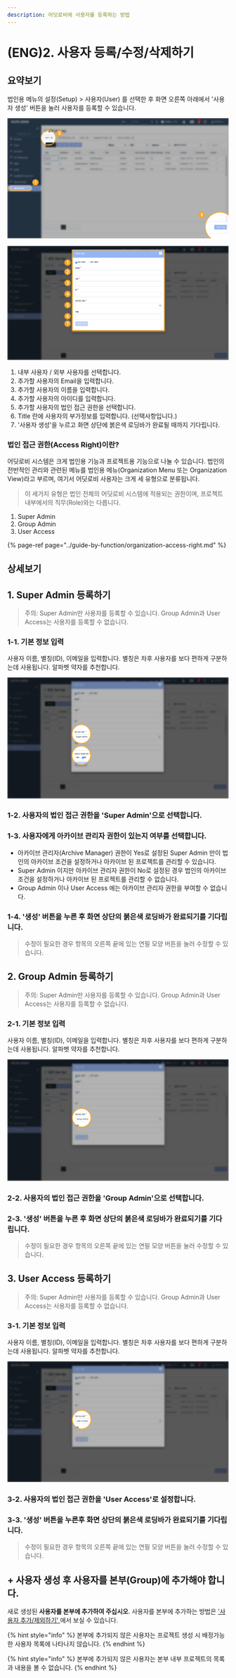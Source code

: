 ```yaml
---
description: 어딧로비에 사용자를 등록하는 방법
---
```


# \(ENG\)2. 사용자 등록/수정/삭제하기

## 요약보기

법인용 메뉴의 설정\(Setup\) &gt; 사용자\(User\) 를 선택한 후 화면 오른쪽 아래에서 '사용자 생성' 버튼을 눌러 사용자를 등록할 수 있습니다.

![&#xBC95;&#xC778;&#xC6A9; &#xBA54;&#xB274; &amp;gt; &#xC124;&#xC815; &amp;gt; &#xC0AC;&#xC6A9;&#xC790; &#xD654;&#xBA74; &amp;gt; &apos;&#xC0AC;&#xC6A9;&#xC790; &#xC0DD;&#xC131;&apos; &#xBC84;&#xD2BC; &#xD074;&#xB9AD; ](../../.gitbook/assets/add_user.jpg)

![](../../.gitbook/assets/add_user_basic_dialog.jpg)

1. 내부 사용자 / 외부 사용자를 선택합니다. 
2. 추가할 사용자의 Email을 입력합니다. 
3. 추가할 사용자의 이름을 입력합니다.  
4. 추가할 사용자의 아이디를 입력합니다.  
5. 추가할 사용자의 법인 접근 권한을 선택합니다.
6. Title 란에 사용자의 부가정보를 입력합니다. \(선택사항입니다.\) 
7. '사용자 생성'을 누르고 화면 상단에 붉은색 로딩바가 완료될 때까지 기다립니다.

### 법인 접근 권한\(Access Right\)이란?

어딧로비 시스템은 크게 법인용 기능과 프로젝트용 기능으로 나눌 수 있습니다. 법인의 전반적인 관리와 관련된 메뉴를 법인용 메뉴\(Organization Menu 또는 Organization View\)라고 부르며, 여기서 어딧로비 사용자는 크게 세 유형으로 분류됩니다.

> 이 세가지 유형은 법인 전체의 어딧로비 시스템에 적용되는 권한이며, 프로젝트 내부에서의 직무\(Role\)와는 다릅니다.

1. Super Admin
2. Group Admin
3. User Access

{% page-ref page="../guide-by-function/organization-access-right.md" %}

## 상세보기

## 1. Super Admin 등록하기

> 주의: Super Admin만 사용자를 등록할 수 있습니다. Group Admin과 User Access는 사용자를 등록할 수 없습니다.

### 1-1. 기본 정보 입력

사용자 이름, 별칭\(ID\), 이메일을 입력합니다. 별칭은 차후 사용자를 보다 편하게 구분하는데 사용됩니다. 알파벳 약자를 추천합니다.

![](../../.gitbook/assets/add_user_sa.jpg)

### 1-2. 사용자의 법인 접근 권한을 'Super Admin'으로 선택합니다.

### 1-3. 사용자에게 아카이브 관리자 권한이 있는지 여부를 선택합니다.

* 아카이브 관리자\(Archive Manager\) 권한이 Yes로 설정된 Super Admin 만이 법인의 아카이브 조건을 설정하거나 아카이브 된 프로젝트를 관리할 수 있습니다. 
* Super Admin 이지만 아카이브 관리자 권한이 No로 설정된 경우 법인의 아카이브 조건을 설정하거나 아카이브 된 프로젝트를 관리할 수 없습니다. 
* Group Admin 이나 User Access 에는 아카이브 관리자 권한을 부여할 수 없습니다. 

### 1-4. '생성' 버튼을 누른 후 화면 상단의 붉은색 로딩바가 완료되기를 기다립니다.

> 수정이 필요한 경우 항목의 오른쪽 끝에 있는 연필 모양 버튼을 눌러 수정할 수 있습니다.

## 2. Group Admin 등록하기

> 주의: Super Admin만 사용자를 등록할 수 있습니다. Group Admin과 User Access는 사용자를 등록할 수 없습니다.

### 2-1. 기본 정보 입력

사용자 이름, 별칭\(ID\), 이메일을 입력합니다. 별칭은 차후 사용자를 보다 편하게 구분하는데 사용됩니다. 알파벳 약자를 추천합니다.

![](../../.gitbook/assets/add_user_ga.jpg)

### 2-2. 사용자의 법인 접근 권한을 'Group Admin'으로 선택합니다.

### 2-3. '생성' 버튼을 누른 후 화면 상단의 붉은색 로딩바가 완료되기를 기다립니다.

> 수정이 필요한 경우 항목의 오른쪽 끝에 있는 연필 모양 버튼을 눌러 수정할 수 있습니다.

## 3. User Access 등록하기

> 주의: Super Admin만 사용자를 등록할 수 있습니다. Group Admin과 User Access는 사용자를 등록할 수 없습니다.

### 3-1. 기본 정보 입력

사용자 이름, 별칭\(ID\), 이메일을 입력합니다. 별칭은 차후 사용자를 보다 편하게 구분하는데 사용됩니다. 알파벳 약자를 추천합니다.

![](../../.gitbook/assets/add_user_ua.jpg)

### 3-2. 사용자의 법인 접근 권한을 'User Access'로 설정합니다.

### 3-3. '생성' 버튼을 누른후 화면 상단의 붉은색 로딩바가 완료되기를 기다립니다.

> 수정이 필요한 경우 항목의 오른쪽 끝에 있는 연필 모양 버튼을 눌러 수정할 수 있습니다.

## + 사용자 생성 후 사용자를 본부\(Group\)에 추가해야 합니다.

새로 생성된 **사용자를 본부에 추가하여 주십시오**. 사용자를 본부에 추가하는 방법은 ['사용자 추가/제외하기' ](5.-group/5-1..md)에서 보실 수 있습니다.

{% hint style="info" %}
본부에 추가되지 않은 사용자는 프로젝트 생성 시 배정가능한 사용자 목록에 나타나지 않습니다.
{% endhint %}

{% hint style="info" %}
본부에 추가되지 않은 사용자는 본부 내부 프로젝트의 목록과 내용을 볼 수 없습니다.
{% endhint %}

